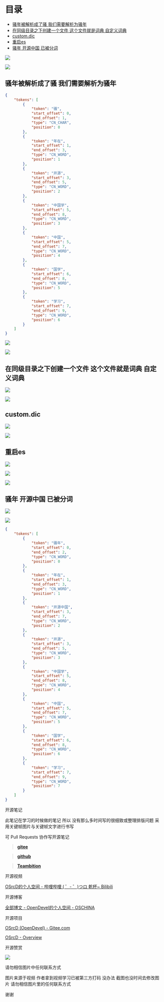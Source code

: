 # 目录

  * [骚年被解析成了骚 我们需要解析为骚年](#骚年被解析成了骚-我们需要解析为骚年)
  * [在同级目录之下创建一个文件 这个文件就是词典 自定义词典](#在同级目录之下创建一个文件-这个文件就是词典-自定义词典)
  * [custom.dic](#customdic)
  * [重启es](#重启es)
  * [骚年 开源中国 已被分词](#骚年-开源中国-已被分词)




![](https://tcs.teambition.net/storage/3121599256c684d380896bdc325832845daa?Signature=eyJhbGciOiJIUzI1NiIsInR5cCI6IkpXVCJ9.eyJBcHBJRCI6IjU5Mzc3MGZmODM5NjMyMDAyZTAzNThmMSIsIl9hcHBJZCI6IjU5Mzc3MGZmODM5NjMyMDAyZTAzNThmMSIsIl9vcmdhbml6YXRpb25JZCI6IjVmNTQ2ZDkyODI1NWU3ZjU1MzkxZmUwOSIsImV4cCI6MTYxMDQ0MDMwOCwiaWF0IjoxNjA5ODM1NTA4LCJyZXNvdXJjZSI6Ii9zdG9yYWdlLzMxMjE1OTkyNTZjNjg0ZDM4MDg5NmJkYzMyNTgzMjg0NWRhYSJ9._Q3cmzjMc1ehqoIFFkyrHlXplBLUKymAntGnndLuuT8&download=2020-09-17+174701.png "")

![](https://tcs.teambition.net/storage/3121463d42af7f84365ec5cdd5f13bdd0eb1?Signature=eyJhbGciOiJIUzI1NiIsInR5cCI6IkpXVCJ9.eyJBcHBJRCI6IjU5Mzc3MGZmODM5NjMyMDAyZTAzNThmMSIsIl9hcHBJZCI6IjU5Mzc3MGZmODM5NjMyMDAyZTAzNThmMSIsIl9vcmdhbml6YXRpb25JZCI6IjVmNTQ2ZDkyODI1NWU3ZjU1MzkxZmUwOSIsImV4cCI6MTYxMDQ0MDU4MSwiaWF0IjoxNjA5ODM1NzgxLCJyZXNvdXJjZSI6Ii9zdG9yYWdlLzMxMjE0NjNkNDJhZjdmODQzNjVlYzVjZGQ1ZjEzYmRkMGViMSJ9.xZvDef_Sa_wrZOtUjvMTB8eWCe-HzCpByUrXVQbOJA0&download=image.png "")

## 骚年被解析成了骚 我们需要解析为骚年

```json
{
    "tokens": [
        {
            "token": "骚",
            "start_offset": 0,
            "end_offset": 1,
            "type": "CN_CHAR",
            "position": 0
        },
        {
            "token": "年在",
            "start_offset": 1,
            "end_offset": 3,
            "type": "CN_WORD",
            "position": 1
        },
        {
            "token": "开源",
            "start_offset": 3,
            "end_offset": 5,
            "type": "CN_WORD",
            "position": 2
        },
        {
            "token": "中国学",
            "start_offset": 5,
            "end_offset": 8,
            "type": "CN_WORD",
            "position": 3
        },
        {
            "token": "中国",
            "start_offset": 5,
            "end_offset": 7,
            "type": "CN_WORD",
            "position": 4
        },
        {
            "token": "国学",
            "start_offset": 6,
            "end_offset": 8,
            "type": "CN_WORD",
            "position": 5
        },
        {
            "token": "学习",
            "start_offset": 7,
            "end_offset": 9,
            "type": "CN_WORD",
            "position": 6
        }
    ]
}

```

![](https://tcs.teambition.net/storage/31210a26f2514503ddfa1ba6f29970b70fb3?Signature=eyJhbGciOiJIUzI1NiIsInR5cCI6IkpXVCJ9.eyJBcHBJRCI6IjU5Mzc3MGZmODM5NjMyMDAyZTAzNThmMSIsIl9hcHBJZCI6IjU5Mzc3MGZmODM5NjMyMDAyZTAzNThmMSIsIl9vcmdhbml6YXRpb25JZCI6IjVmNTQ2ZDkyODI1NWU3ZjU1MzkxZmUwOSIsImV4cCI6MTYxMDQ0MDcyMCwiaWF0IjoxNjA5ODM1OTIwLCJyZXNvdXJjZSI6Ii9zdG9yYWdlLzMxMjEwYTI2ZjI1MTQ1MDNkZGZhMWJhNmYyOTk3MGI3MGZiMyJ9.zn6L6YUMrPzgucN89Elvz7lvYuJ5ioKwUyaIFnU6xQE&download=image.png "")

![](https://tcs.teambition.net/storage/3121533cba529d65a39091d78a7c372e79a0?Signature=eyJhbGciOiJIUzI1NiIsInR5cCI6IkpXVCJ9.eyJBcHBJRCI6IjU5Mzc3MGZmODM5NjMyMDAyZTAzNThmMSIsIl9hcHBJZCI6IjU5Mzc3MGZmODM5NjMyMDAyZTAzNThmMSIsIl9vcmdhbml6YXRpb25JZCI6IjVmNTQ2ZDkyODI1NWU3ZjU1MzkxZmUwOSIsImV4cCI6MTYxMDQ0MDkwNCwiaWF0IjoxNjA5ODM2MTA0LCJyZXNvdXJjZSI6Ii9zdG9yYWdlLzMxMjE1MzNjYmE1MjlkNjVhMzkwOTFkNzhhN2MzNzJlNzlhMCJ9.ppdmFZU6jFlRSUZcc927M981AidEQbTzv2AWX4itXz8&download=image.png "")

## 在同级目录之下创建一个文件 这个文件就是词典 自定义词典

![](https://tcs.teambition.net/storage/31212459462f7490eb892ba9fcec998dac36?Signature=eyJhbGciOiJIUzI1NiIsInR5cCI6IkpXVCJ9.eyJBcHBJRCI6IjU5Mzc3MGZmODM5NjMyMDAyZTAzNThmMSIsIl9hcHBJZCI6IjU5Mzc3MGZmODM5NjMyMDAyZTAzNThmMSIsIl9vcmdhbml6YXRpb25JZCI6IjVmNTQ2ZDkyODI1NWU3ZjU1MzkxZmUwOSIsImV4cCI6MTYxMDQ0MTE4MiwiaWF0IjoxNjA5ODM2MzgyLCJyZXNvdXJjZSI6Ii9zdG9yYWdlLzMxMjEyNDU5NDYyZjc0OTBlYjg5MmJhOWZjZWM5OThkYWMzNiJ9.eX7eFLL3uXHYETY0eK0tcGvYqYhOnFCg9KyDAThSPKs&download=image.png "")

![](https://tcs.teambition.net/storage/312134c742dedce600629347b3995fd0e584?Signature=eyJhbGciOiJIUzI1NiIsInR5cCI6IkpXVCJ9.eyJBcHBJRCI6IjU5Mzc3MGZmODM5NjMyMDAyZTAzNThmMSIsIl9hcHBJZCI6IjU5Mzc3MGZmODM5NjMyMDAyZTAzNThmMSIsIl9vcmdhbml6YXRpb25JZCI6IjVmNTQ2ZDkyODI1NWU3ZjU1MzkxZmUwOSIsImV4cCI6MTYxMDQ0MTIxNCwiaWF0IjoxNjA5ODM2NDE0LCJyZXNvdXJjZSI6Ii9zdG9yYWdlLzMxMjEzNGM3NDJkZWRjZTYwMDYyOTM0N2IzOTk1ZmQwZTU4NCJ9.XaPNk7Lx0HDhmAeTwvm5ZtBeiKCdAHfKUoxUcn9h2gQ&download=image.png "")

## custom.dic

![](https://tcs.teambition.net/storage/3121422e38418bcbebea8692ea16cce05ddd?Signature=eyJhbGciOiJIUzI1NiIsInR5cCI6IkpXVCJ9.eyJBcHBJRCI6IjU5Mzc3MGZmODM5NjMyMDAyZTAzNThmMSIsIl9hcHBJZCI6IjU5Mzc3MGZmODM5NjMyMDAyZTAzNThmMSIsIl9vcmdhbml6YXRpb25JZCI6IjVmNTQ2ZDkyODI1NWU3ZjU1MzkxZmUwOSIsImV4cCI6MTYxMDQ0MTI1NSwiaWF0IjoxNjA5ODM2NDU1LCJyZXNvdXJjZSI6Ii9zdG9yYWdlLzMxMjE0MjJlMzg0MThiY2JlYmVhODY5MmVhMTZjY2UwNWRkZCJ9.IJAYqaKqzQAzTG3sP736J6fOMxGreJP2kwqsx4suSXA&download=image.png "")

![](https://tcs.teambition.net/storage/312128373107c90909dcef4004138a288a30?Signature=eyJhbGciOiJIUzI1NiIsInR5cCI6IkpXVCJ9.eyJBcHBJRCI6IjU5Mzc3MGZmODM5NjMyMDAyZTAzNThmMSIsIl9hcHBJZCI6IjU5Mzc3MGZmODM5NjMyMDAyZTAzNThmMSIsIl9vcmdhbml6YXRpb25JZCI6IjVmNTQ2ZDkyODI1NWU3ZjU1MzkxZmUwOSIsImV4cCI6MTYxMDQ0MTMyNywiaWF0IjoxNjA5ODM2NTI3LCJyZXNvdXJjZSI6Ii9zdG9yYWdlLzMxMjEyODM3MzEwN2M5MDkwOWRjZWY0MDA0MTM4YTI4OGEzMCJ9.h_dm0bU-iDpczBjPinSwy-Wy0MwEZDO8LrQ7Ge_cQNA&download=image.png "")

## 重启es

![](https://tcs.teambition.net/storage/312182706835026556e690e9376d34d66b9c?Signature=eyJhbGciOiJIUzI1NiIsInR5cCI6IkpXVCJ9.eyJBcHBJRCI6IjU5Mzc3MGZmODM5NjMyMDAyZTAzNThmMSIsIl9hcHBJZCI6IjU5Mzc3MGZmODM5NjMyMDAyZTAzNThmMSIsIl9vcmdhbml6YXRpb25JZCI6IjVmNTQ2ZDkyODI1NWU3ZjU1MzkxZmUwOSIsImV4cCI6MTYxMDQ0MTQwMSwiaWF0IjoxNjA5ODM2NjAxLCJyZXNvdXJjZSI6Ii9zdG9yYWdlLzMxMjE4MjcwNjgzNTAyNjU1NmU2OTBlOTM3NmQzNGQ2NmI5YyJ9.YGGlkRCxeaxzUKYvG6SHtEAn_Ig_q6qnANueiNMWSbs&download=image.png "")

![](https://tcs.teambition.net/storage/31214ff81fbed2a26e4d331fc9dd9abc25ba?Signature=eyJhbGciOiJIUzI1NiIsInR5cCI6IkpXVCJ9.eyJBcHBJRCI6IjU5Mzc3MGZmODM5NjMyMDAyZTAzNThmMSIsIl9hcHBJZCI6IjU5Mzc3MGZmODM5NjMyMDAyZTAzNThmMSIsIl9vcmdhbml6YXRpb25JZCI6IjVmNTQ2ZDkyODI1NWU3ZjU1MzkxZmUwOSIsImV4cCI6MTYxMDQ0MTUxNywiaWF0IjoxNjA5ODM2NzE3LCJyZXNvdXJjZSI6Ii9zdG9yYWdlLzMxMjE0ZmY4MWZiZWQyYTI2ZTRkMzMxZmM5ZGQ5YWJjMjViYSJ9.onMXaEdO7OzNX7oYug04T-6ZqSrrps84cGUxQRTp4tw&download=image.png "")

![](https://tcs.teambition.net/storage/3121519ef6dc598376d5525e6be92d9e6402?Signature=eyJhbGciOiJIUzI1NiIsInR5cCI6IkpXVCJ9.eyJBcHBJRCI6IjU5Mzc3MGZmODM5NjMyMDAyZTAzNThmMSIsIl9hcHBJZCI6IjU5Mzc3MGZmODM5NjMyMDAyZTAzNThmMSIsIl9vcmdhbml6YXRpb25JZCI6IjVmNTQ2ZDkyODI1NWU3ZjU1MzkxZmUwOSIsImV4cCI6MTYxMDQ0MTUzMSwiaWF0IjoxNjA5ODM2NzMxLCJyZXNvdXJjZSI6Ii9zdG9yYWdlLzMxMjE1MTllZjZkYzU5ODM3NmQ1NTI1ZTZiZTkyZDllNjQwMiJ9.lSGE0-NjhK5t3dU_toogN9uN1pBKCDx8YxxZdzf42qA&download=image.png "")

## 骚年 开源中国 已被分词

![](https://tcs.teambition.net/storage/3121b3054a1dfa5a14721232bab4cc61dd5d?Signature=eyJhbGciOiJIUzI1NiIsInR5cCI6IkpXVCJ9.eyJBcHBJRCI6IjU5Mzc3MGZmODM5NjMyMDAyZTAzNThmMSIsIl9hcHBJZCI6IjU5Mzc3MGZmODM5NjMyMDAyZTAzNThmMSIsIl9vcmdhbml6YXRpb25JZCI6IjVmNTQ2ZDkyODI1NWU3ZjU1MzkxZmUwOSIsImV4cCI6MTYxMDQ0MTU2MywiaWF0IjoxNjA5ODM2NzYzLCJyZXNvdXJjZSI6Ii9zdG9yYWdlLzMxMjFiMzA1NGExZGZhNWExNDcyMTIzMmJhYjRjYzYxZGQ1ZCJ9.pCGq_OsexyaYMa4oMH1GdZLLXX9030CwjXZvyWh3yz0&download=image.png "")

![](https://tcs.teambition.net/storage/31215072dcd3dca34bc0641b246b50f743c4?Signature=eyJhbGciOiJIUzI1NiIsInR5cCI6IkpXVCJ9.eyJBcHBJRCI6IjU5Mzc3MGZmODM5NjMyMDAyZTAzNThmMSIsIl9hcHBJZCI6IjU5Mzc3MGZmODM5NjMyMDAyZTAzNThmMSIsIl9vcmdhbml6YXRpb25JZCI6IjVmNTQ2ZDkyODI1NWU3ZjU1MzkxZmUwOSIsImV4cCI6MTYxMDQ0MTU3NCwiaWF0IjoxNjA5ODM2Nzc0LCJyZXNvdXJjZSI6Ii9zdG9yYWdlLzMxMjE1MDcyZGNkM2RjYTM0YmMwNjQxYjI0NmI1MGY3NDNjNCJ9.FziFKSyvGtJ23QuuYbNKEYOnVsPdBvQhkNzuTgpO220&download=image.png "")

```json
{
    "tokens": [
        {
            "token": "骚年",
            "start_offset": 0,
            "end_offset": 2,
            "type": "CN_WORD",
            "position": 0
        },
        {
            "token": "年在",
            "start_offset": 1,
            "end_offset": 3,
            "type": "CN_WORD",
            "position": 1
        },
        {
            "token": "开源中国",
            "start_offset": 3,
            "end_offset": 7,
            "type": "CN_WORD",
            "position": 2
        },
        {
            "token": "开源",
            "start_offset": 3,
            "end_offset": 5,
            "type": "CN_WORD",
            "position": 3
        },
        {
            "token": "中国学",
            "start_offset": 5,
            "end_offset": 8,
            "type": "CN_WORD",
            "position": 4
        },
        {
            "token": "中国",
            "start_offset": 5,
            "end_offset": 7,
            "type": "CN_WORD",
            "position": 5
        },
        {
            "token": "国学",
            "start_offset": 6,
            "end_offset": 8,
            "type": "CN_WORD",
            "position": 6
        },
        {
            "token": "学习",
            "start_offset": 7,
            "end_offset": 9,
            "type": "CN_WORD",
            "position": 7
        }
    ]
}

```

开源笔记

此笔记在学习的时候做的笔记 所以 没有那么多时间写的很细致或整理排版问题 采用关键帧图片与关键帧文字进行书写 

可 Pull Requests 协作写开源笔记

> [__gitee__](https://gitee.com/opendevel/java-for-linux)

> [__github__](https://github.com/OSrcD/java-for-linux)

> [__Teambition__](https://tburl.in/lPhmsyaa)

开源视频

[OSrcD的个人空间 - 哔哩哔哩 ( ゜- ゜)つロ 乾杯~ Bilibili](https://space.bilibili.com/77266754)

开源博客

[全部博文 - OpenDevel的个人空间 - OSCHINA](https://my.oschina.net/u/4675154?tab=newest&catalogId=0)

开源项目

[OSrcD (OpenDevel) - Gitee.com](https://gitee.com/OpenDevel)

[OSrcD - Overview](https://github.com/OSrcD)

开源赞赏

![](https://tcs.teambition.net/storage/3121aed56e96d914e1046f3b498b493ce232?Signature=eyJhbGciOiJIUzI1NiIsInR5cCI6IkpXVCJ9.eyJBcHBJRCI6IjU5Mzc3MGZmODM5NjMyMDAyZTAzNThmMSIsIl9hcHBJZCI6IjU5Mzc3MGZmODM5NjMyMDAyZTAzNThmMSIsIl9vcmdhbml6YXRpb25JZCI6IiIsImV4cCI6MTYxMDQ0MDIxOCwiaWF0IjoxNjA5ODM1NDE4LCJyZXNvdXJjZSI6Ii9zdG9yYWdlLzMxMjFhZWQ1NmU5NmQ5MTRlMTA0NmYzYjQ5OGI0OTNjZTIzMiJ9.TmI4rzQjRXZya264AjKqOT-e-thYdWBwZyErYucYil4&download=image.png "")

请勿相信图片中任何联系方式

图片来源于视频 作者拿到视频学习已被第三方打码 没办法 截图也没时间去修改图片 请勿相信图片里的任何联系方式

谢谢

